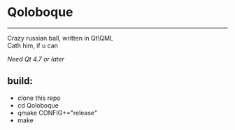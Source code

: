 #  Qoloboque
****
Crazy russian ball, written in Qt\QML  
Cath him, if u can  


*Need Qt 4.7 or later*
## build:
+ clone this repo
+ cd Qoloboque
+ qmake CONFIG+="release"
+ make